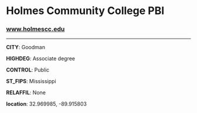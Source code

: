 # Holmes Community College PBI
### www.holmescc.edu
---
**CITY**: Goodman

**HIGHDEG**: Associate degree

**CONTROL**: Public

**ST_FIPS**: Mississippi

**RELAFFIL**: None

**location**: 32.969985, -89.915803